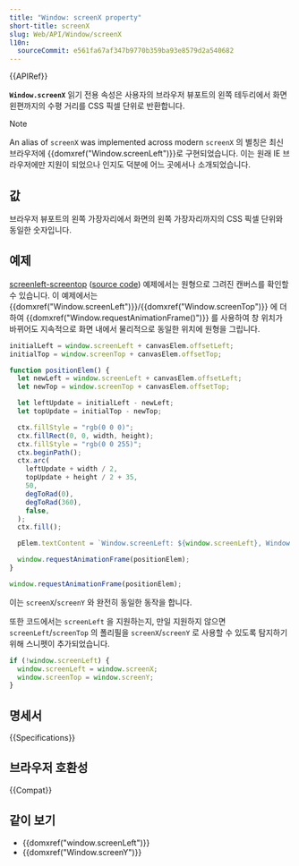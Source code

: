 ```yaml
---
title: "Window: screenX property"
short-title: screenX
slug: Web/API/Window/screenX
l10n:
  sourceCommit: e561fa67af347b9770b359ba93e8579d2a540682
---
```


{{APIRef}}

**`Window.screenX`** 읽기 전용 속성은 사용자의 브라우저 뷰포트의 왼쪽 테두리에서 화면 왼편까지의 수평 거리를 CSS 픽셀 단위로 반환합니다.

> [!NOTE]
> An alias of `screenX` was implemented across modern
> `screenX` 의 별칭은 최신 브라우저에
> {{domxref("Window.screenLeft")}}로 구현되었습니다.
> 이는 원래 IE 브라우저에만 지원이 되었으나 인지도 덕분에 어느 곳에서나 소개되었습니다.

## 값

브라우저 뷰포트의 왼쪽 가장자리에서 화면의 왼쪽 가장자리까지의 CSS 픽셀 단위와 동일한 숫자입니다.

## 예제

[screenleft-screentop](https://mdn.github.io/dom-examples/screenleft-screentop/) ([source code](https://github.com/mdn/dom-examples/blob/main/screenleft-screentop/index.html)) 예제에서는 원형으로 그려진 캔버스를 확인할 수 있습니다. 이 예제에서는 {{domxref("Window.screenLeft")}}/{{domxref("Window.screenTop")}} 에 더하여 {{domxref("Window.requestAnimationFrame()")}} 를 사용하여 창 위치가 바뀌어도 지속적으로 화면 내에서 물리적으로 동일한 위치에 원형을 그립니다.

```js
initialLeft = window.screenLeft + canvasElem.offsetLeft;
initialTop = window.screenTop + canvasElem.offsetTop;

function positionElem() {
  let newLeft = window.screenLeft + canvasElem.offsetLeft;
  let newTop = window.screenTop + canvasElem.offsetTop;

  let leftUpdate = initialLeft - newLeft;
  let topUpdate = initialTop - newTop;

  ctx.fillStyle = "rgb(0 0 0)";
  ctx.fillRect(0, 0, width, height);
  ctx.fillStyle = "rgb(0 0 255)";
  ctx.beginPath();
  ctx.arc(
    leftUpdate + width / 2,
    topUpdate + height / 2 + 35,
    50,
    degToRad(0),
    degToRad(360),
    false,
  );
  ctx.fill();

  pElem.textContent = `Window.screenLeft: ${window.screenLeft}, Window.screenTop: ${window.screenTop}`;

  window.requestAnimationFrame(positionElem);
}

window.requestAnimationFrame(positionElem);
```

이는 `screenX`/`screenY` 와 완전히 동일한 동작을 합니다.

또한 코드에서는 `screenLeft` 을 지원하는지, 만일 지원하지 않으면 `screenLeft`/`screenTop` 의 폴리필을 `screenX`/`screenY` 로 사용할 수 있도록 탐지하기 위해 스니펫이 추가되었습니다.

```js
if (!window.screenLeft) {
  window.screenLeft = window.screenX;
  window.screenTop = window.screenY;
}
```

## 명세서

{{Specifications}}

## 브라우저 호환성

{{Compat}}

## 같이 보기

- {{domxref("window.screenLeft")}}
- {{domxref("Window.screenY")}}
